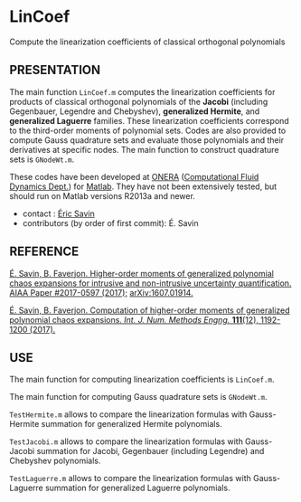 # LinCoef
Compute the linearization coefficients of classical orthogonal polynomials

## PRESENTATION

The main function `LinCoef.m` computes the linearization coefficients for products of classical orthogonal polynomials
of the __Jacobi__ (including Gegenbauer, Legendre and Chebyshev), __generalized Hermite__, and __generalized Laguerre__ families.
These linearization coefficients correspond to the third-order moments of polynomial sets.
Codes are also provided to compute Gauss quadrature sets and evaluate those polynomials and their derivatives at specific
nodes. The main function to construct quadrature sets is `GNodeWt.m`.

These codes have been developed at [ONERA](http://www.onera.fr) ([Computational Fluid Dynamics Dept.](https://www.onera.fr/en/daaa)) for [Matlab](http://www.mathworks.com/products/matlab/). They have not been extensively tested, but should run on Matlab 
versions R2013a and newer.

* contact : [Éric Savin](mailto:eric.savin@onera.fr)
* contributors (by order of first commit): É. Savin

## REFERENCE

[É. Savin, B. Faverjon. Higher-order moments of generalized polynomial chaos expansions for intrusive and non-intrusive uncertainty quantification. AIAA Paper \#2017-0597 (2017);](https://doi.org/10.2514/6.2017-0597) [arXiv:1607.01914.](https://arxiv.org/abs/1607.01914)

[É. Savin, B. Faverjon. Computation of higher-order moments of generalized polynomial chaos expansions. *Int. J. Num. Methods Engng.* __111__(12), 1192-1200 (2017).](https://doi.org/10.1002/nme.5505)

## USE

The main function for computing linearization coefficients is `LinCoef.m`.

The main function for computing Gauss quadrature sets is `GNodeWt.m`.

`TestHermite.m` allows to compare the linearization formulas with Gauss-Hermite summation for generalized Hermite polynomials.

`TestJacobi.m` allows to compare the linearization formulas with Gauss-Jacobi summation for Jacobi, Gegenbauer (including
Legendre) and Chebyshev polynomials.

`TestLaguerre.m` allows to compare the linearization formulas with Gauss-Laguerre summation for generalized Laguerre
polynomials.
